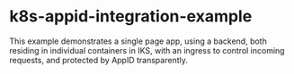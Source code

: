 # k8s-appid-integration-example
This example demonstrates a single page app, using a backend, both residing in individual containers in IKS, with an ingress to control incoming requests, and protected by AppID transparently.
